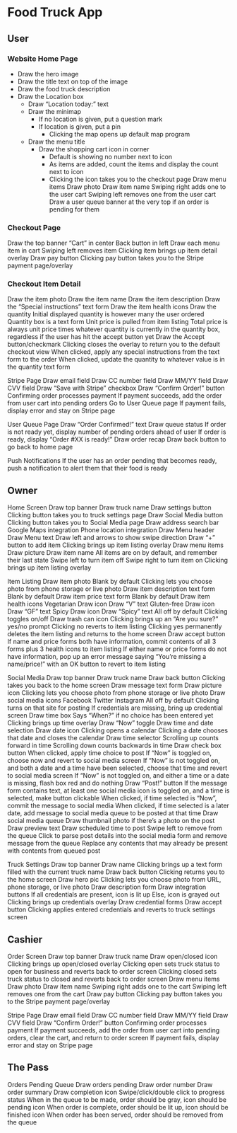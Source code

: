 # Food Truck App

## User

### Website Home Page
- Draw the hero image
- Draw the title text on top of the image
- Draw the food truck description
- Draw the Location box
  - Draw “Location today:” text
  - Draw the minimap
    - If no location is given, put a question mark
    - If location is given, put a pin
      - Clicking the map opens up default map program
  - Draw the menu title
    - Draw the shopping cart icon in corner
      - Default is showing no number next to icon
      - As items are added, count the items and display the count next to icon
      - Clicking the icon takes you to the checkout page
Draw menu items
Draw photo
Draw item name
Swiping right adds one to the user cart
Swiping left removes one from the user cart
Draw a user queue banner at the very top if an order is pending for them

### Checkout Page
Draw the top banner
“Cart” in center
Back button in left
Draw each menu item in cart
Swiping left removes item
Clicking item brings up item detail overlay
Draw pay button
Clicking pay button takes you to the Stripe payment page/overlay

### Checkout Item Detail
Draw the item photo
Draw the item name
Draw the item description
Draw the “Special instructions” text form
Draw the item health icons
Draw the quantity
Initial displayed quantity is however many the user ordered
Quantity box is a text form
Unit price is pulled from item listing
Total price is always unit price times whatever quantity is currently in the quantity box, regardless if the user has hit the accept button yet
Draw the Accept button/checkmark
Clicking closes the overlay to return you to the default checkout view
When clicked, apply any special instructions from the text form to the order
When clicked, update the quantity to whatever value is in the quantity text form

Stripe Page
Draw email field
Draw CC number field
Draw MM/YY field
Draw CVV field
Draw “Save with Stripe” checkbox
Draw “Confirm Order!” button
Confirming order processes payment
If payment succeeds, add the order from user cart into pending orders
Go to User Queue page
If payment fails, display error and stay on Stripe page

User Queue Page
Draw “Order Confirmed!” text
Draw queue status
If order is not ready yet, display number of pending orders ahead of user
If order is ready, display “Order #XX is ready!”
Draw order recap
Draw back button to go back to home page

Push Notifications
If the user has an order pending that becomes ready, push a notification to alert them that their food is ready

## Owner

Home Screen
Draw top banner
Draw truck name
Draw settings button
Clicking button takes you to truck settings page
Draw Social Media button
Clicking button takes you to Social Media page
Draw address search bar
Google Maps integration
Phone location integration
Draw Menu header
Draw Menu text
Draw left and arrows to show swipe direction
Draw “+” button to add item
Clicking brings up item listing overlay
Draw menu items
Draw picture
Draw item name
All items are on by default, and remember their last state
Swipe left to turn item off
Swipe right to turn item on
Clicking brings up item listing overlay

Item Listing
Draw item photo
Blank by default
Clicking lets you choose photo from phone storage or live photo
Draw item description text form
Blank by default
Draw item price text form
Blank by default
Draw item health icons
Vegetarian
Draw icon
Draw “V” text
Gluten-free
Draw icon
Draw “GF” text
Spicy
Draw icon
Draw “Spicy” text
All off by default
Clicking toggles on/off
Draw trash can icon
Clicking brings up an “Are you sure?” yes/no prompt
Clicking no reverts to item listing
Clicking yes permanently deletes the item listing and returns to the home screen
Draw accept button
If name and price forms both have information, commit contents of all 3 forms plus 3 health icons to item listing
If either name or price forms do not have information, pop up an error message saying “You’re missing a name/price!” with an OK button to revert to item listing

Social Media
Draw top banner
Draw truck name
Draw back button
Clicking takes you back to the home screen
Draw message text form
Draw picture icon
Clicking lets you choose photo from phone storage or live photo
Draw social media icons
Facebook
Twitter
Instagram
All off by default
Clicking turns on that site for posting
If credentials are missing, bring up credential screen
Draw time box
Says “When?” if no choice has been entered yet
Clicking brings up time overlay
Draw “Now” toggle
Draw time and date selection
Draw date icon
Clicking opens a calendar
Clicking a date chooses that date and closes the calendar
Draw time selector
Scrolling up counts forward in time
Scrolling down counts backwards in time
Draw check box button
When clicked, apply time choice to post
If “Now” is toggled on, choose now and revert to social media screen
If “Now” is not toggled on, and both a date and a time have been selected, choose that time and revert to social media screen
If “Now” is not toggled on, and either a time or a date is missing, flash box red and do nothing
Draw “Post!” button
If the message form contains text, at least one social media icon is toggled on, and a time is selected, make button clickable
When clicked, if time selected is “Now”, commit the message to social media
When clicked, if time selected is a later date, add message to social media queue to be posted at that time
Draw social media queue
Draw thumbnail photo if there’s a photo on the post
Draw preview text
Draw scheduled time to post
Swipe left to remove from the queue
Click to parse post details into the social media form and remove message from the queue
Replace any contents that may already be present with contents from queued post

Truck Settings
Draw top banner
Draw name
Clicking brings up a text form filled with the current truck name
Draw back button
Clicking returns you to the home screen
Draw hero pic
Clicking lets you choose photo from URL, phone storage, or live photo
Draw description form
Draw integration buttons
If all credentials are present, icon is lit up
Else, icon is grayed out
Clicking brings up credentials overlay
Draw credential forms
Draw accept button
Clicking applies entered credentials and reverts to truck settings screen

## Cashier

Order Screen
Draw top banner
Draw truck name
Draw open/closed icon
Clicking brings up open/closed overlay
Clicking open sets truck status to open for business and reverts back to order screen
Clicking closed sets truck status to closed and reverts back to order screen
Draw menu items
Draw photo
Draw item name
Swiping right adds one to the cart
Swiping left removes one from the cart
Draw pay button
Clicking pay button takes you to the Stripe payment page/overlay

Stripe Page
Draw email field
Draw CC number field
Draw MM/YY field
Draw CVV field
Draw “Confirm Order!” button
Confirming order processes payment
If payment succeeds, add the order from user cart into pending orders, clear the cart, and return to order screen
If payment fails, display error and stay on Stripe page



## The Pass

Orders Pending Queue
Draw orders pending
Draw order number
Draw order summary
Draw completion icon
Swipe/click/double click to progress status
When in the queue to be made, order should be gray, icon should be pending icon
When order is complete, order should be lit up, icon should be finished icon
When order has been served, order should be removed from the queue
